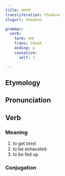 ```yaml
---
title: थाकणो
transliteration: thaakno
slugurl: thaakno

grammar: 
  verb:
    term: थाक
    trans: thaak
    ending: a
    causative:
      self: 1

---
```

## Etymology

## Pronunciation

## Verb
### Meaning
1. to get tired
2. to be exhausted
3. to be fed up

### Conjugation
<verb-conj :grammar="grammar"></verb-conj>